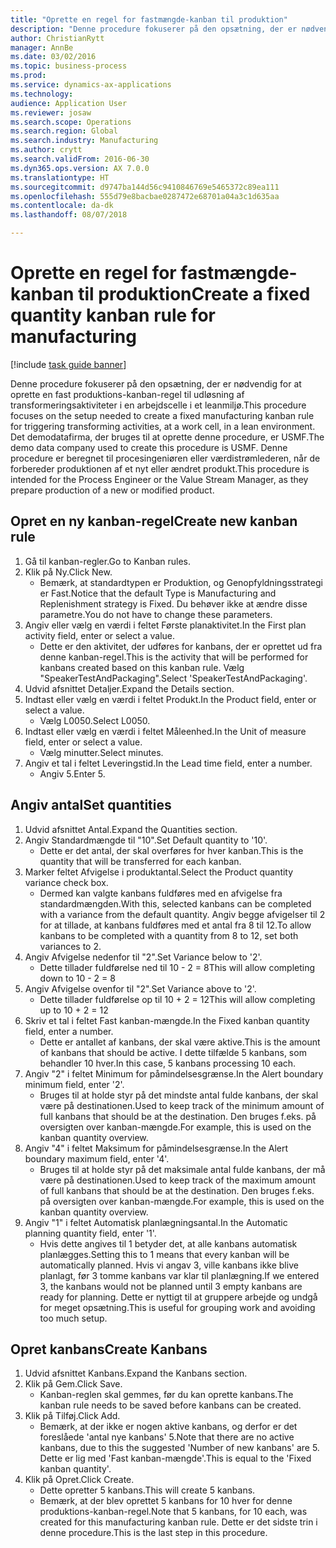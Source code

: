 ```yaml
--- 
title: "Oprette en regel for fastmængde-kanban til produktion"
description: "Denne procedure fokuserer på den opsætning, der er nødvendig for at oprette en fast produktions-kanban-regel til udløsning af transformeringsaktiviteter i en arbejdscelle i et leanmiljø."
author: ChristianRytt
manager: AnnBe
ms.date: 03/02/2016
ms.topic: business-process
ms.prod: 
ms.service: dynamics-ax-applications
ms.technology: 
audience: Application User
ms.reviewer: josaw
ms.search.scope: Operations
ms.search.region: Global
ms.search.industry: Manufacturing
ms.author: crytt
ms.search.validFrom: 2016-06-30
ms.dyn365.ops.version: AX 7.0.0
ms.translationtype: HT
ms.sourcegitcommit: d9747ba144d56c9410846769e5465372c89ea111
ms.openlocfilehash: 555d79e8bacbae0287472e68701a04a3c1d635aa
ms.contentlocale: da-dk
ms.lasthandoff: 08/07/2018

---
```

# <a name="create-a-fixed-quantity-kanban-rule-for-manufacturing"></a><span data-ttu-id="550a1-103">Oprette en regel for fastmængde-kanban til produktion</span><span class="sxs-lookup"><span data-stu-id="550a1-103">Create a fixed quantity kanban rule for manufacturing</span></span>

[!include [task guide banner](../../includes/task-guide-banner.md)]

<span data-ttu-id="550a1-104">Denne procedure fokuserer på den opsætning, der er nødvendig for at oprette en fast produktions-kanban-regel til udløsning af transformeringsaktiviteter i en arbejdscelle i et leanmiljø.</span><span class="sxs-lookup"><span data-stu-id="550a1-104">This procedure focuses on the setup needed to create a fixed manufacturing kanban rule for triggering transforming activities, at a work cell, in a lean environment.</span></span> <span data-ttu-id="550a1-105">Det demodatafirma, der bruges til at oprette denne procedure, er USMF.</span><span class="sxs-lookup"><span data-stu-id="550a1-105">The demo data company used to create this procedure is USMF.</span></span> <span data-ttu-id="550a1-106">Denne procedure er beregnet til procesingeniøren eller værdistrømlederen, når de forbereder produktionen af et nyt eller ændret produkt.</span><span class="sxs-lookup"><span data-stu-id="550a1-106">This procedure is intended for the Process Engineer or the Value Stream Manager, as they prepare production of a new or modified product.</span></span>


## <a name="create-new-kanban-rule"></a><span data-ttu-id="550a1-107">Opret en ny kanban-regel</span><span class="sxs-lookup"><span data-stu-id="550a1-107">Create new kanban rule</span></span>
1. <span data-ttu-id="550a1-108">Gå til kanban-regler.</span><span class="sxs-lookup"><span data-stu-id="550a1-108">Go to Kanban rules.</span></span>
2. <span data-ttu-id="550a1-109">Klik på Ny.</span><span class="sxs-lookup"><span data-stu-id="550a1-109">Click New.</span></span>
    * <span data-ttu-id="550a1-110">Bemærk, at standardtypen er Produktion, og Genopfyldningsstrategi er Fast.</span><span class="sxs-lookup"><span data-stu-id="550a1-110">Notice that the default Type is Manufacturing and Replenishment strategy is Fixed.</span></span> <span data-ttu-id="550a1-111">Du behøver ikke at ændre disse parametre.</span><span class="sxs-lookup"><span data-stu-id="550a1-111">You do not have to change these parameters.</span></span>  
3. <span data-ttu-id="550a1-112">Angiv eller vælg en værdi i feltet Første planaktivitet.</span><span class="sxs-lookup"><span data-stu-id="550a1-112">In the First plan activity field, enter or select a value.</span></span>
    * <span data-ttu-id="550a1-113">Dette er den aktivitet, der udføres for kanbans, der er oprettet ud fra denne kanban-regel.</span><span class="sxs-lookup"><span data-stu-id="550a1-113">This is the activity that will be performed for kanbans created based on this kanban rule.</span></span>  <span data-ttu-id="550a1-114">Vælg "SpeakerTestAndPackaging".</span><span class="sxs-lookup"><span data-stu-id="550a1-114">Select 'SpeakerTestAndPackaging'.</span></span>  
4. <span data-ttu-id="550a1-115">Udvid afsnittet Detaljer.</span><span class="sxs-lookup"><span data-stu-id="550a1-115">Expand the Details section.</span></span>
5. <span data-ttu-id="550a1-116">Indtast eller vælg en værdi i feltet Produkt.</span><span class="sxs-lookup"><span data-stu-id="550a1-116">In the Product field, enter or select a value.</span></span>
    * <span data-ttu-id="550a1-117">Vælg L0050.</span><span class="sxs-lookup"><span data-stu-id="550a1-117">Select L0050.</span></span>  
6. <span data-ttu-id="550a1-118">Indtast eller vælg en værdi i feltet Måleenhed.</span><span class="sxs-lookup"><span data-stu-id="550a1-118">In the Unit of measure field, enter or select a value.</span></span>
    * <span data-ttu-id="550a1-119">Vælg minutter.</span><span class="sxs-lookup"><span data-stu-id="550a1-119">Select minutes.</span></span>  
7. <span data-ttu-id="550a1-120">Angiv et tal i feltet Leveringstid.</span><span class="sxs-lookup"><span data-stu-id="550a1-120">In the Lead time field, enter a number.</span></span>
    * <span data-ttu-id="550a1-121">Angiv 5.</span><span class="sxs-lookup"><span data-stu-id="550a1-121">Enter 5.</span></span>  

## <a name="set-quantities"></a><span data-ttu-id="550a1-122">Angiv antal</span><span class="sxs-lookup"><span data-stu-id="550a1-122">Set quantities</span></span>
1. <span data-ttu-id="550a1-123">Udvid afsnittet Antal.</span><span class="sxs-lookup"><span data-stu-id="550a1-123">Expand the Quantities section.</span></span>
2. <span data-ttu-id="550a1-124">Angiv Standardmængde til "10".</span><span class="sxs-lookup"><span data-stu-id="550a1-124">Set Default quantity to '10'.</span></span>
    * <span data-ttu-id="550a1-125">Dette er det antal, der skal overføres for hver kanban.</span><span class="sxs-lookup"><span data-stu-id="550a1-125">This is the quantity that will be transferred for each kanban.</span></span>  
3. <span data-ttu-id="550a1-126">Marker feltet Afvigelse i produktantal.</span><span class="sxs-lookup"><span data-stu-id="550a1-126">Select the Product quantity variance check box.</span></span>
    * <span data-ttu-id="550a1-127">Dermed kan valgte kanbans fuldføres med en afvigelse fra standardmængden.</span><span class="sxs-lookup"><span data-stu-id="550a1-127">With this, selected kanbans can be completed with a variance from the default quantity.</span></span>  <span data-ttu-id="550a1-128">Angiv begge afvigelser til 2 for at tillade, at kanbans fuldføres med et antal fra 8 til 12.</span><span class="sxs-lookup"><span data-stu-id="550a1-128">To allow kanbans to be completed with a quantity from 8 to 12, set both variances to 2.</span></span>  
4. <span data-ttu-id="550a1-129">Angiv Afvigelse nedenfor til "2".</span><span class="sxs-lookup"><span data-stu-id="550a1-129">Set Variance below to '2'.</span></span>
    * <span data-ttu-id="550a1-130">Dette tillader fuldførelse ned til 10 - 2 = 8</span><span class="sxs-lookup"><span data-stu-id="550a1-130">This will allow completing down to 10 - 2 = 8</span></span>  
5. <span data-ttu-id="550a1-131">Angiv Afvigelse ovenfor til "2".</span><span class="sxs-lookup"><span data-stu-id="550a1-131">Set Variance above to '2'.</span></span>
    * <span data-ttu-id="550a1-132">Dette tillader fuldførelse op til 10 + 2 = 12</span><span class="sxs-lookup"><span data-stu-id="550a1-132">This will allow completing up to 10 + 2 = 12</span></span>  
6. <span data-ttu-id="550a1-133">Skriv et tal i feltet Fast kanban-mængde.</span><span class="sxs-lookup"><span data-stu-id="550a1-133">In the Fixed kanban quantity field, enter a number.</span></span>
    * <span data-ttu-id="550a1-134">Dette er antallet af kanbans, der skal være aktive.</span><span class="sxs-lookup"><span data-stu-id="550a1-134">This is the amount of kanbans that should be active.</span></span> <span data-ttu-id="550a1-135">I dette tilfælde 5 kanbans, som behandler 10 hver.</span><span class="sxs-lookup"><span data-stu-id="550a1-135">In this case, 5 kanbans processing 10 each.</span></span>  
7. <span data-ttu-id="550a1-136">Angiv "2" i feltet Minimum for påmindelsesgrænse.</span><span class="sxs-lookup"><span data-stu-id="550a1-136">In the Alert boundary minimum field, enter '2'.</span></span>
    * <span data-ttu-id="550a1-137">Bruges til at holde styr på det mindste antal fulde kanbans, der skal være på destinationen.</span><span class="sxs-lookup"><span data-stu-id="550a1-137">Used to keep track of the minimum amount of full kanbans that should be at the destination.</span></span> <span data-ttu-id="550a1-138">Den bruges f.eks. på oversigten over kanban-mængde.</span><span class="sxs-lookup"><span data-stu-id="550a1-138">For example, this is used on the kanban quantity overview.</span></span>  
8. <span data-ttu-id="550a1-139">Angiv "4" i feltet Maksimum for påmindelsesgrænse.</span><span class="sxs-lookup"><span data-stu-id="550a1-139">In the Alert boundary maximum field, enter '4'.</span></span>
    * <span data-ttu-id="550a1-140">Bruges til at holde styr på det maksimale antal fulde kanbans, der må være på destinationen.</span><span class="sxs-lookup"><span data-stu-id="550a1-140">Used to keep track of the maximum amount of full kanbans that should be at the destination.</span></span> <span data-ttu-id="550a1-141">Den bruges f.eks. på oversigten over kanban-mængde.</span><span class="sxs-lookup"><span data-stu-id="550a1-141">For example, this is used on the kanban quantity overview.</span></span>  
9. <span data-ttu-id="550a1-142">Angiv "1" i feltet Automatisk planlægningsantal.</span><span class="sxs-lookup"><span data-stu-id="550a1-142">In the Automatic planning quantity field, enter '1'.</span></span>
    * <span data-ttu-id="550a1-143">Hvis dette angives til 1 betyder det, at alle kanbans automatisk planlægges.</span><span class="sxs-lookup"><span data-stu-id="550a1-143">Setting this to 1 means that every kanban will be automatically planned.</span></span>   <span data-ttu-id="550a1-144">Hvis vi angav 3, ville kanbans ikke blive planlagt, før 3 tomme kanbans var klar til planlægning.</span><span class="sxs-lookup"><span data-stu-id="550a1-144">If we entered 3, the kanbans would not be planned until 3 empty kanbans are ready for planning.</span></span> <span data-ttu-id="550a1-145">Dette er nyttigt til at gruppere arbejde og undgå for meget opsætning.</span><span class="sxs-lookup"><span data-stu-id="550a1-145">This is useful for grouping work and avoiding too much setup.</span></span>  

## <a name="create-kanbans"></a><span data-ttu-id="550a1-146">Opret kanbans</span><span class="sxs-lookup"><span data-stu-id="550a1-146">Create Kanbans</span></span>
1. <span data-ttu-id="550a1-147">Udvid afsnittet Kanbans.</span><span class="sxs-lookup"><span data-stu-id="550a1-147">Expand the Kanbans section.</span></span>
2. <span data-ttu-id="550a1-148">Klik på Gem.</span><span class="sxs-lookup"><span data-stu-id="550a1-148">Click Save.</span></span>
    * <span data-ttu-id="550a1-149">Kanban-reglen skal gemmes, før du kan oprette kanbans.</span><span class="sxs-lookup"><span data-stu-id="550a1-149">The kanban rule needs to be saved before kanbans can be created.</span></span>  
3. <span data-ttu-id="550a1-150">Klik på Tilføj.</span><span class="sxs-lookup"><span data-stu-id="550a1-150">Click Add.</span></span>
    * <span data-ttu-id="550a1-151">Bemærk, at der ikke er nogen aktive kanbans, og derfor er det foreslåede 'antal nye kanbans' 5.</span><span class="sxs-lookup"><span data-stu-id="550a1-151">Note that there are no active kanbans, due to this the suggested 'Number of new kanbans' are 5.</span></span> <span data-ttu-id="550a1-152">Dette er lig med 'Fast kanban-mængde'.</span><span class="sxs-lookup"><span data-stu-id="550a1-152">This is equal to the 'Fixed kanban quantity'.</span></span>  
4. <span data-ttu-id="550a1-153">Klik på Opret.</span><span class="sxs-lookup"><span data-stu-id="550a1-153">Click Create.</span></span>
    * <span data-ttu-id="550a1-154">Dette opretter 5 kanbans.</span><span class="sxs-lookup"><span data-stu-id="550a1-154">This will create 5 kanbans.</span></span>  
    * <span data-ttu-id="550a1-155">Bemærk, at der blev oprettet 5 kanbans for 10 hver for denne produktions-kanban-regel.</span><span class="sxs-lookup"><span data-stu-id="550a1-155">Note that 5 kanbans, for 10 each, was created for this manufacturing kanban rule.</span></span> <span data-ttu-id="550a1-156">Dette er det sidste trin i denne procedure.</span><span class="sxs-lookup"><span data-stu-id="550a1-156">This is the last step in this procedure.</span></span>  



